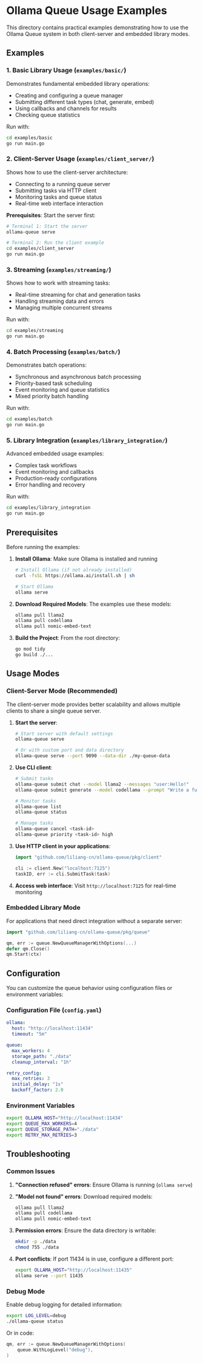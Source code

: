 # Ollama Queue Usage Examples

This directory contains practical examples demonstrating how to use the Ollama Queue system in both client-server and embedded library modes.

## Examples

### 1. Basic Library Usage (`examples/basic/`)
Demonstrates fundamental embedded library operations:
- Creating and configuring a queue manager
- Submitting different task types (chat, generate, embed)
- Using callbacks and channels for results
- Checking queue statistics

Run with:
```bash
cd examples/basic
go run main.go
```

### 2. Client-Server Usage (`examples/client_server/`)
Shows how to use the client-server architecture:
- Connecting to a running queue server
- Submitting tasks via HTTP client
- Monitoring tasks and queue status
- Real-time web interface interaction

**Prerequisites**: Start the server first:
```bash
# Terminal 1: Start the server
ollama-queue serve

# Terminal 2: Run the client example
cd examples/client_server
go run main.go
```

### 3. Streaming (`examples/streaming/`)
Shows how to work with streaming tasks:
- Real-time streaming for chat and generation tasks
- Handling streaming data and errors
- Managing multiple concurrent streams

Run with:
```bash
cd examples/streaming
go run main.go
```

### 4. Batch Processing (`examples/batch/`)
Demonstrates batch operations:
- Synchronous and asynchronous batch processing
- Priority-based task scheduling
- Event monitoring and queue statistics
- Mixed priority batch handling

Run with:
```bash
cd examples/batch
go run main.go
```

### 5. Library Integration (`examples/library_integration/`)
Advanced embedded usage examples:
- Complex task workflows
- Event monitoring and callbacks
- Production-ready configurations
- Error handling and recovery

Run with:
```bash
cd examples/library_integration  
go run main.go
```

## Prerequisites

Before running the examples:

1. **Install Ollama**: Make sure Ollama is installed and running
   ```bash
   # Install Ollama (if not already installed)
   curl -fsSL https://ollama.ai/install.sh | sh
   
   # Start Ollama
   ollama serve
   ```

2. **Download Required Models**: The examples use these models:
   ```bash
   ollama pull llama2
   ollama pull codellama
   ollama pull nomic-embed-text
   ```

3. **Build the Project**: From the root directory:
   ```bash
   go mod tidy
   go build ./...
   ```

## Usage Modes

### Client-Server Mode (Recommended)

The client-server mode provides better scalability and allows multiple clients to share a single queue server.

1. **Start the server**:
   ```bash
   # Start server with default settings
   ollama-queue serve
   
   # Or with custom port and data directory
   ollama-queue serve --port 9090 --data-dir ./my-queue-data
   ```

2. **Use CLI client**:
   ```bash
   # Submit tasks
   ollama-queue submit chat --model llama2 --messages "user:Hello!"
   ollama-queue submit generate --model codellama --prompt "Write a function"
   
   # Monitor tasks
   ollama-queue list
   ollama-queue status
   
   # Manage tasks
   ollama-queue cancel <task-id>
   ollama-queue priority <task-id> high
   ```

3. **Use HTTP client in your applications**:
   ```go
   import "github.com/liliang-cn/ollama-queue/pkg/client"
   
   cli := client.New("localhost:7125")
   taskID, err := cli.SubmitTask(task)
   ```

4. **Access web interface**: Visit `http://localhost:7125` for real-time monitoring

### Embedded Library Mode

For applications that need direct integration without a separate server:

```go
import "github.com/liliang-cn/ollama-queue/pkg/queue"

qm, err := queue.NewQueueManagerWithOptions(...)
defer qm.Close()
qm.Start(ctx)
```

## Configuration

You can customize the queue behavior using configuration files or environment variables:

### Configuration File (`config.yaml`)
```yaml
ollama:
  host: "http://localhost:11434"
  timeout: "5m"

queue:
  max_workers: 4
  storage_path: "./data"
  cleanup_interval: "1h"

retry_config:
  max_retries: 3
  initial_delay: "1s"
  backoff_factor: 2.0
```

### Environment Variables
```bash
export OLLAMA_HOST="http://localhost:11434"
export QUEUE_MAX_WORKERS=4
export QUEUE_STORAGE_PATH="./data"
export RETRY_MAX_RETRIES=3
```

## Troubleshooting

### Common Issues

1. **"Connection refused" errors**: Ensure Ollama is running (`ollama serve`)

2. **"Model not found" errors**: Download required models:
   ```bash
   ollama pull llama2
   ollama pull codellama
   ollama pull nomic-embed-text
   ```

3. **Permission errors**: Ensure the data directory is writable:
   ```bash
   mkdir -p ./data
   chmod 755 ./data
   ```

4. **Port conflicts**: If port 11434 is in use, configure a different port:
   ```bash
   export OLLAMA_HOST="http://localhost:11435"
   ollama serve --port 11435
   ```

### Debug Mode

Enable debug logging for detailed information:
```bash
export LOG_LEVEL=debug
./ollama-queue status
```

Or in code:
```go
qm, err := queue.NewQueueManagerWithOptions(
    queue.WithLogLevel("debug"),
)
```